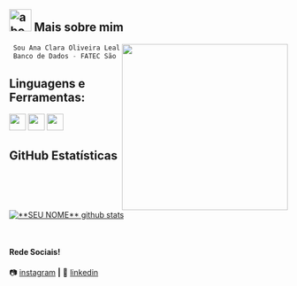 
## <img width="40" alt="about" src="http://1.bp.blogspot.com/_NBm6T2_gd54/SYXZyoyD1dI/AAAAAAAAAaE/8rKioRB9k4I/s320/msn_logo.png"> Mais sobre mim

<img align="right" width="300" src="https://www.clasesdeperiodismo.com/wp-content/uploads/2017/01/computadora.gif" />

```kotlin
 Sou Ana Clara Oliveira Leal, tenho 23 anos.
 Banco de Dados - FATEC São José dos Campos - Prof. Jessen Vidal - 2/6 
```

## **Linguagens e Ferramentas:**  

<code><img height="30" src="https://engenharia360.com/wp-content/uploads/2019/04/python-engenharia360-3-1024x512.png"></code>
<code><img height="30" src="https://pbs.twimg.com/profile_images/1410632439370641409/Pt-7RucE_400x400.jpg"></code>
<code><img height="30" src="https://pbs.twimg.com/profile_images/1206603239791218688/0AwZ0m6W_400x400.jpg"></code>


## **GitHub Estatísticas**

<a href="https://github.com/Gurupreet">
 <img align="center" src="https://github-readme-stats.vercel.app/api?username=heyanaleal&show_icons=true&theme=dracula&line_height=27" alt="**SEU NOME** github stats"/>
</a>


[instagram]: https://www.instagram.com/heyanaleal/
[linkedin]: https://www.linkedin.com/in/ana-clara-oliveira-leal-723169220/
<br>

#### Rede Sociais!

📷 [instagram][instagram] **|** 
👔 [linkedin][linkedin]
